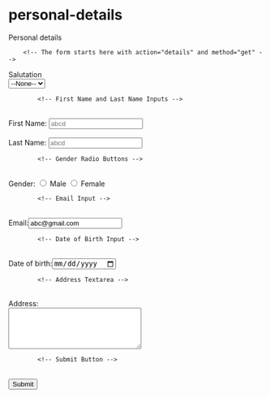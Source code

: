 # personal-details
<!DOCTYPE html>
<html lang="en">
<head>
    <meta charset="UTF-8">
    <meta name="viewport" content="width=device-width, initial-scale=1.0">
    <title>Personal details</title>
</head>
<body>
    <!-- The container div holds the entire form -->
    <div id="container">
        <!-- The formlabel div displays the form title -->
        <div id="formlabel">Personal details</div>
  
        <!-- The form starts here with action="details" and method="get" -->
  <form action="details" method="get">
            <!-- Salutation Dropdown -->
            <label for="salutation">Salutation<br/>
                <select>
                    <option>--None--</option>
                    <option>Mr.</option>
                    <option>Mrs.</option>
                </select>
            </label><br/>
  
            <!-- First Name and Last Name Inputs -->
  <label for="name"><br/>
                First Name: <input type="text" name="name" placeholder="abcd"><br/>
                <br/>
                Last Name: <input type="text" name="name" placeholder="abcd">
            </label><br/>
  
            <!-- Gender Radio Buttons -->
   <label for="gender"><br/>
                Gender:
   <input type="radio" name="gender"> Male 
                <input type="radio" name="gender"> Female 
            </label><br/>
          
            <!-- Email Input -->
   <label for="email"><br/>
                Email:<input type="email" name="email" value="abc@gmail.com" >
            </label><br/>
  
            <!-- Date of Birth Input -->
  <label for="Dob"><br/>
                Date of birth:<input type="date" name="Dob" >
            </label><br/>
          
            <!-- Address Textarea -->
   <label for="Address"><br/>
                Address:<br/>
                <textarea name="Address" cols="30" rows="5"></textarea>
            </label><br/>
  
            <!-- Submit Button -->
   <label for="submit"><br/>
                <input type="submit">
            </label>
        </form>
    </div>
</body>
</html>
<!-- The HTML form contains various form elements for capturing personal details like salutation, first name, last name, gender, email, date of birth, and address.
The <div id="container"> is used to hold the entire form content. It acts as a container to group all the form elements together.
The <div id="formlabel"> is used to display the title "Personal details" above the form.
The <form action="details" method="get"> tag defines the form and specifies that the form data will be sent to the URL "details" using the HTTP GET method when the form is submitted.
The <select> tag is used to create a dropdown for the salutation with options "Mr." and "Mrs.".
The <input type="text"> tags are used to create text input fields for first name and last name. The placeholder attribute provides an example text that appears inside the input field before the user enters any value.
The <input type="radio"> tags are used to create radio buttons for gender. The name attribute groups the radio buttons together so that only one option can be selected at a time.
The <input type="email"> tag is used to create an email input field that validates the user's email address. The value attribute sets the default value for the email input.
The <input type="date"> tag is used to create a date input field for the date of birth.
The <textarea> tag is used to create a multiline text input field for the address.
The <input type="submit"> tag is used to create a submit button to submit the form.
Overall, this HTML form is designed to collect personal details from the user and demonstrate the usage of various form elements. -->
